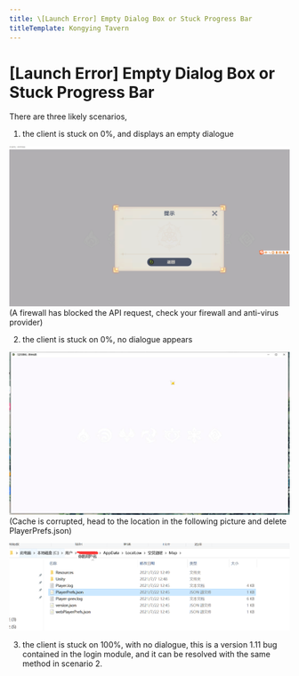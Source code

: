 ```yaml
---
title: \[Launch Error] Empty Dialog Box or Stuck Progress Bar
titleTemplate: Kongying Tavern
---
```


# [Launch Error] Empty Dialog Box or Stuck Progress Bar

There are three likely scenarios,

1. the client is stuck on 0%, and displays an empty dialogue

![](/imgs/en/manual/launcherror/1.png)
(A firewall has blocked the API request, check your firewall and anti-virus provider)

2. the client is stuck on 0%, no dialogue appears

![](/imgs/en/manual/launcherror/2.jpeg)
(Cache is corrupted, head to the location in the following picture and delete PlayerPrefs.json)

![](/imgs/en/manual/launcherror/3.png)

3. the client is stuck on 100%, with no dialogue, this is a version 1.11 bug contained in the login module, and it can be resolved with the same method in scenario 2.
